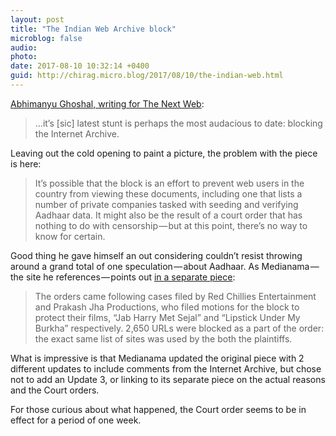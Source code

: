 ```yaml
---
layout: post
title: "The Indian Web Archive block"
microblog: false
audio: 
photo: 
date: 2017-08-10 10:32:14 +0400
guid: http://chirag.micro.blog/2017/08/10/the-indian-web.html
---
```

<p><a href="https://thenextweb.com/in/2017/08/09/india-has-blocked-the-internet-archive-nationwide-and-wont-say-why/#.tnw_YD7mfdms" target="_blank">Abhimanyu Ghoshal, writing for The Next Web</a>:</p>
<blockquote>…it’s [sic] latest stunt is perhaps the most audacious to date: blocking the Internet Archive.</blockquote>
<p>Leaving out the cold opening to paint a picture, the problem with the piece is here:</p>
<blockquote>It’s possible that the block is an effort to prevent web users in the country from viewing these documents, including one that lists a number of private companies tasked with seeding and verifying Aadhaar data. It might also be the result of a court order that has nothing to do with censorship — but at this point, there’s no way to know for certain.</blockquote>
<p>Good thing he gave himself an out considering couldn’t resist throwing around a grand total of one speculation — about Aadhaar. As Medianama — the site he references — points out <a href="https://www.medianama.com/2017/08/223-internet-archive-blocked-court-orders-obtained-bollywood-studios/" target="_blank">in a separate piece</a>:</p>
<blockquote>The orders came following cases filed by Red Chillies Entertainment and Prakash Jha Productions, who filed motions for the block to protect their films, “Jab Harry Met Sejal” and “Lipstick Under My Burkha” respectively. 2,650 URLs were blocked as a part of the order: the exact same list of sites was used by the both the plaintiffs.</blockquote>
<p>What is impressive is that Medianama updated the original piece with 2 different updates to include comments from the Internet Archive, but chose not to add an Update 3, or linking to its separate piece on the actual reasons and the Court orders.</p>
<p>For those curious about what happened, the Court order seems to be in effect for a period of one week.</p>
